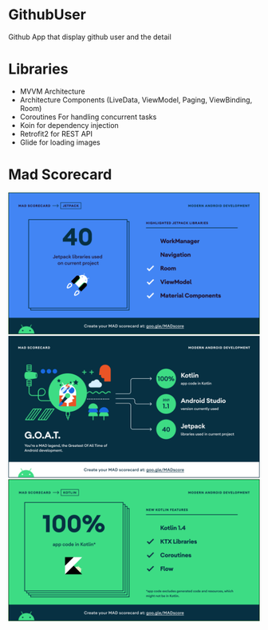 # GithubUser
Github App that display github user and the detail

# Libraries
* MVVM Architecture 
* Architecture Components (LiveData, ViewModel, Paging, ViewBinding, Room)
* Coroutines For handling concurrent tasks
* Koin for dependency injection 
* Retrofit2 for REST API
* Glide for loading images

# Mad Scorecard

[<img src="https://github.com/hadiselamethariyanto/GithubUser/blob/master/assets/mad_scorecard/jetpack.png"></img>](https://madscorecard.withgoogle.com/scorecards/2991140331/#jetpack)
[<img src="https://github.com/hadiselamethariyanto/GithubUser/blob/master/assets/mad_scorecard/summary.png"></img>](https://madscorecard.withgoogle.com/scorecards/2991140331/#summary)
[<img src="https://github.com/hadiselamethariyanto/GithubUser/blob/master/assets/mad_scorecard/kotlin.png"></img>](https://madscorecard.withgoogle.com/scorecards/2991140331/#kotlin)
